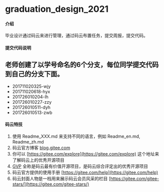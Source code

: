 # graduation_design_2021

#### 介绍
毕业设计通过码云来进行管理，通过码云布置任务，提交周报，提交代码。


#### 提交代码说明
老师创建了以学号命名的6个分支，每位同学提交代码到自己的分支下面。
- 
- 201711020325-wjy
- 201711020618-hyx
- 201726010204-lh
- 201726010227-zzy
- 201726010511-dyh
- 201726010513-zwb


#### 码云特技

1.  使用 Readme\_XXX.md 来支持不同的语言，例如 Readme\_en.md, Readme\_zh.md
2.  码云官方博客 [blog.gitee.com](https://blog.gitee.com)
3.  你可以 [https://gitee.com/explore](https://gitee.com/explore) 这个地址来了解码云上的优秀开源项目
4.  [GVP](https://gitee.com/gvp) 全称是码云最有价值开源项目，是码云综合评定出的优秀开源项目
5.  码云官方提供的使用手册 [https://gitee.com/help](https://gitee.com/help)
6.  码云封面人物是一档用来展示码云会员风采的栏目 [https://gitee.com/gitee-stars/](https://gitee.com/gitee-stars/)